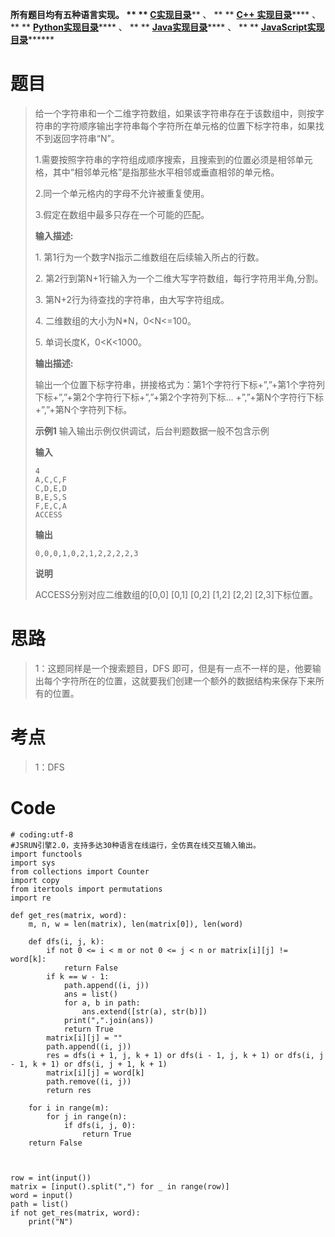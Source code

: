 **所有题目均有五种语言实现。 ** **
**[C实现目录](https://renjie.blog.csdn.net/article/details/129190260
"C实现目录")****** 、 ** ** **[C++
实现目录](https://blog.csdn.net/misayaaaaa/category_12036814.html "C++
实现目录")****** 、 ** **
**[Python实现目录](https://blog.csdn.net/misayaaaaa/category_12111005.html
"Python实现目录")****** 、 ** **
**[Java实现目录](https://blog.csdn.net/misayaaaaa/category_12111006.html
"Java实现目录")****** 、 ** **
**[JavaScript实现目录](https://blog.csdn.net/misayaaaaa/category_12199270.html
"JavaScript实现目录")********

# 题目

>
> 给一个字符串和一个二维字符数组，如果该字符串存在于该数组中，则按字符串的字符顺序输出字符串每个字符所在单元格的位置下标字符串，如果找不到返回字符串“N”。
>
> 1.需要按照字符串的字符组成顺序搜索，且搜索到的位置必须是相邻单元格，其中“相邻单元格”是指那些水平相邻或垂直相邻的单元格。
>
> 2.同一个单元格内的字母不允许被重复使用。
>
> 3.假定在数组中最多只存在一个可能的匹配。
>
> **输入描述:**
>
> 1\. 第1行为一个数字N指示二维数组在后续输入所占的行数。
>
> 2\. 第2行到第N+1行输入为一个二维大写字符数组，每行字符用半角,分割。
>
> 3\. 第N+2行为待查找的字符串，由大写字符组成。
>
> 4\. 二维数组的大小为N*N，0<N<=100。
>
> 5\. 单词长度K，0<K<1000。
>
> **输出描述:**
>
> 输出一个位置下标字符串，拼接格式为：第1个字符行下标+”,”+第1个字符列下标+”,”+第2个字符行下标+”,”+第2个字符列下标…
> +”,”+第N个字符行下标+”,”+第N个字符列下标。
>
> **示例1** 输入输出示例仅供调试，后台判题数据一般不包含示例
>
> **输入**
>
> `4`  
> `A,C,C,F`  
> `C,D,E,D`  
> `B,E,S,S`  
> `F,E,C,A`  
> `ACCESS`
>
> **输出**
>
> `0,0,0,1,0,2,1,2,2,2,2,3`
>
> **说明**
>
> ACCESS分别对应二维数组的[0,0] [0,1] [0,2] [1,2] [2,2] [2,3]下标位置。

# 思路

> 1：这题同样是一个搜索题目，DFS 即可，但是有一点不一样的是，他要输出每个字符所在的位置，这就要我们创建一个额外的数据结构来保存下来所有的位置。

# 考点

> 1：DFS

# Code

    
    
    # coding:utf-8
    #JSRUN引擎2.0，支持多达30种语言在线运行，全仿真在线交互输入输出。 
    import functools
    import sys
    from collections import Counter
    import copy
    from itertools import permutations
    import re
    
    def get_res(matrix, word):
        m, n, w = len(matrix), len(matrix[0]), len(word)
    
        def dfs(i, j, k):
            if not 0 <= i < m or not 0 <= j < n or matrix[i][j] != word[k]:
                return False
            if k == w - 1:
                path.append((i, j))
                ans = list()
                for a, b in path:
                    ans.extend([str(a), str(b)])
                print(",".join(ans))
                return True
            matrix[i][j] = ""
            path.append((i, j))
            res = dfs(i + 1, j, k + 1) or dfs(i - 1, j, k + 1) or dfs(i, j - 1, k + 1) or dfs(i, j + 1, k + 1)
            matrix[i][j] = word[k]
            path.remove((i, j))
            return res
    
        for i in range(m):
            for j in range(n):
                if dfs(i, j, 0):
                    return True
        return False
    
    
    
    row = int(input())
    matrix = [input().split(",") for _ in range(row)]
    word = input()
    path = list()
    if not get_res(matrix, word):
        print("N")
    

